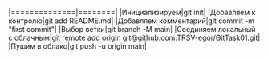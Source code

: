 |==============|========|
|Инициализируем|git init|
|Добавляем к контролю|git add README.md|
|Добавляем комментарий|git commit -m "first commit"|
|Выбор ветки|git branch -M main|
|Соединяем локальный с облачным|git remote add origin git@github.com:TRSV-egor/GitTask01.git|
|Пушим в облако|git push -u origin main|
